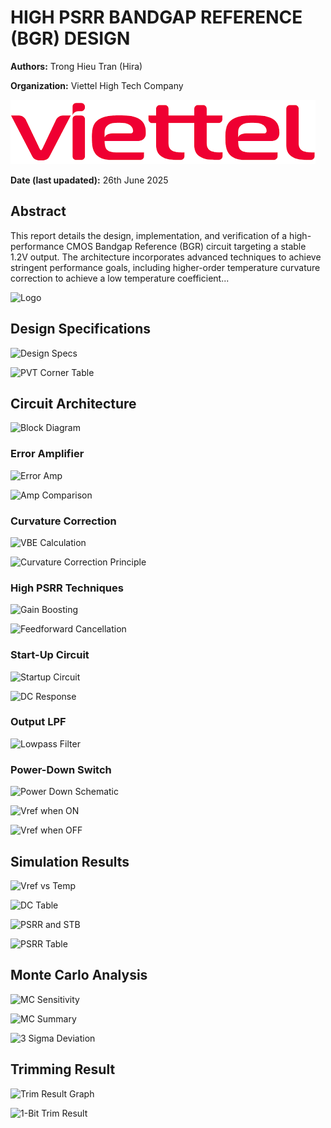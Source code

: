 # HIGH PSRR BANDGAP REFERENCE (BGR) DESIGN

**Authors:** Trong Hieu Tran (Hira) 

**Organization:** Viettel High Tech Company

![Logo](figure/viettel_semicon_logo.jpg)

**Date (last upadated):** 26th June 2025  

## Abstract
This report details the design, implementation, and verification of a high-performance CMOS Bandgap Reference (BGR) circuit targeting a stable 1.2V output. The architecture incorporates advanced techniques to achieve stringent performance goals, including higher-order temperature curvature correction to achieve a low temperature coefficient...

![Logo](viettel_semicon_logo.jpg)

## Design Specifications

![Design Specs](spec1.jpg)

![PVT Corner Table](spec2.jpg)

## Circuit Architecture

![Block Diagram](blockDia.PNG)

### Error Amplifier

![Error Amp](error_amp.PNG)

![Amp Comparison](amp_compare.jpg)

### Curvature Correction

![VBE Calculation](VBE.PNG)

![Curvature Correction Principle](curvature.PNG)

### High PSRR Techniques

![Gain Boosting](IMPboosting.PNG)

![Feedforward Cancellation](noise.PNG)

### Start-Up Circuit

![Startup Circuit](startup.png)

![DC Response](DCres.jpg)

### Output LPF

![Lowpass Filter](LPF.PNG)

### Power-Down Switch

![Power Down Schematic](PWD.PNG)

![Vref when ON](PWDON.jpg)

![Vref when OFF](PWDOFF.jpg)

## Simulation Results

![Vref vs Temp](DC_temp.PNG)

![DC Table](DC_temp_table.PNG)

![PSRR and STB](psrr_stb.PNG)

![PSRR Table](psrr_stb_1.PNG)

## Monte Carlo Analysis

![MC Sensitivity](monte1.PNG)

![MC Summary](monte2.PNG)

![3 Sigma Deviation](monte3.jpg)

## Trimming Result

![Trim Result Graph](trim_res.png)

![1-Bit Trim Result](trim_result_1.jpg)

